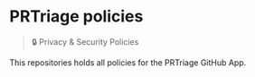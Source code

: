 # PRTriage policies

> :lock: Privacy &amp; Security Policies

This repositories holds all policies for the PRTriage GitHub App.
